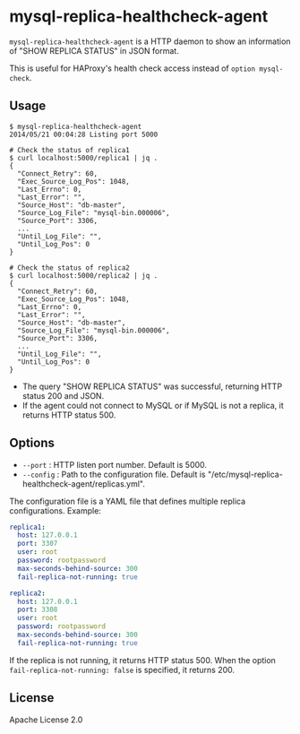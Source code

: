 # mysql-replica-healthcheck-agent

`mysql-replica-healthcheck-agent` is a HTTP daemon to show an information of "SHOW REPLICA STATUS" in JSON format.

This is useful for HAProxy's health check access instead of `option mysql-check`.

## Usage

```
$ mysql-replica-healthcheck-agent
2014/05/21 00:04:28 Listing port 5000
```

```
# Check the status of replica1
$ curl localhost:5000/replica1 | jq .
{
  "Connect_Retry": 60,
  "Exec_Source_Log_Pos": 1048,
  "Last_Errno": 0,
  "Last_Error": "",
  "Source_Host": "db-master",
  "Source_Log_File": "mysql-bin.000006",
  "Source_Port": 3306,
  ...
  "Until_Log_File": "",
  "Until_Log_Pos": 0
}

# Check the status of replica2
$ curl localhost:5000/replica2 | jq .
{
  "Connect_Retry": 60,
  "Exec_Source_Log_Pos": 1048,
  "Last_Errno": 0,
  "Last_Error": "",
  "Source_Host": "db-master",
  "Source_Log_File": "mysql-bin.000006",
  "Source_Port": 3306,
  ...
  "Until_Log_File": "",
  "Until_Log_Pos": 0
}
```

- The query "SHOW REPLICA STATUS" was successful, returning HTTP status 200 and JSON.
- If the agent could not connect to MySQL or if MySQL is not a replica, it returns HTTP status 500.

## Options

- `--port` : HTTP listen port number. Default is 5000.
- `--config` : Path to the configuration file. Default is "/etc/mysql-replica-healthcheck-agent/replicas.yml".

The configuration file is a YAML file that defines multiple replica configurations. Example:

```yaml
replica1:
  host: 127.0.0.1
  port: 3307
  user: root
  password: rootpassword
  max-seconds-behind-source: 300
  fail-replica-not-running: true

replica2:
  host: 127.0.0.1
  port: 3308
  user: root
  password: rootpassword
  max-seconds-behind-source: 300
  fail-replica-not-running: true
```

If the replica is not running, it returns HTTP status 500. When the option `fail-replica-not-running: false` is specified, it returns 200.

## License

Apache License 2.0
